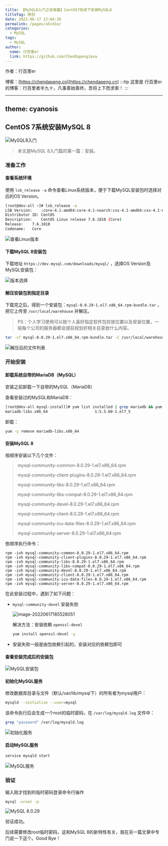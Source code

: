 ```yaml
---
title: 【MySQL8入门之安装篇】CentOS7系统下安装MySQL8
titleTag: 原创
date: 2022-06-17 22:04:26
permalink: /pages/a5cd1e/
categories: 
  - MySQL
tags: 
  - MySQL
author: 
  name: 行百里er
  link: https://github.com/ChenDapengJava
---
```


作者：行百里er

博客：[https://chendapeng.cn](https://chendapeng.cn)
:::tip
这里是 行百里er 的博客：行百里者半九十，凡事善始善终，吾将上下而求索！
:::


---
theme: cyanosis
---
## CentOS 7系统安装MySQL 8

![MySQL8入门](https://p3-juejin.byteimg.com/tos-cn-i-k3u1fbpfcp/e3f83fe609bc416d9009e07fe20bdf28~tplv-k3u1fbpfcp-zoom-1.image)

> 本文是MySQL 8入门篇的第一篇：安装。

### 准备工作

#### 查看系统环境

使用 `lsb_release -a` 命令查看Linux系统版本，便于下载MySQL安装包时选择对应的OS Version。

```sh
[root@dev-all ~]# lsb_release -a
LSB Version:	:core-4.1-amd64:core-4.1-noarch:cxx-4.1-amd64:cxx-4.1-noarch:desktop-4.1-amd64:desktop-4.1-noarch:languages-4.1-amd64:languages-4.1-noarch:printing-4.1-amd64:printing-4.1-noarch
Distributor ID:	CentOS
Description:	CentOS Linux release 7.6.1810 (Core) 
Release:	7.6.1810
Codename:	Core
```

![查看Linux版本](https://p3-juejin.byteimg.com/tos-cn-i-k3u1fbpfcp/cbfd1d1da1ec44acb4f8da863f77311f~tplv-k3u1fbpfcp-zoom-1.image)

#### 下载MySQL 8安装包

下载地址 `https://dev.mysql.com/downloads/mysql/` ，选择OS Version及MySQL安装包：

![版本选择](https://p3-juejin.byteimg.com/tos-cn-i-k3u1fbpfcp/83e9c0342f0a4cd0aa13d179565f7dbc~tplv-k3u1fbpfcp-zoom-1.image)

#### 解压安装包到指定目录

下载完之后，得到一个安装包：`mysql-8.0.29-1.el7.x86_64.rpm-bundle.tar` ，把它上传至 `/usr/local/warehouse` 并解压。

>  PS：个人学习使用可以按个人喜好指定软件包存放位置以及安装位置，一般每个公司的服务器都会提前规划好相关目录放什么内容。

```sh
tar -xf mysql-8.0.29-1.el7.x86_64.rpm-bundle.tar -C /usr/local/warehouse/mysql-install/
```

![解压后的文件列表](https://p3-juejin.byteimg.com/tos-cn-i-k3u1fbpfcp/239fb9b390154a28a66991353336e097~tplv-k3u1fbpfcp-zoom-1.image)

### 开始安装

#### 卸载系统自带的MariaDB（MySQL）

安装之前卸载一下自带的MySQL（MariaDB）

查看安装过的MySQL和MariaDB：

```sh
[root@dev-all mysql-install]# yum list installed | grep mariadb && yum list installed | grep mysql
mariadb-libs.x86_64                     1:5.5.60-1.el7_5               @anaconda
```

卸载：

```sh
yum -y remove mariadb-libs.x86_64
```

#### 安装MySQL 8

按顺序安装以下几个文件：

> mysql-community-common-8.0.29-1.el7.x86_64.rpm
>
> mysql-community-client-plugins-8.0.29-1.el7.x86_64.rpm
>
> mysql-community-libs-8.0.29-1.el7.x86_64.rpm
>
> mysql-community-libs-compat-8.0.29-1.el7.x86_64.rpm
>
> mysql-community-devel-8.0.29-1.el7.x86_64.rpm
>
> mysql-community-client-8.0.29-1.el7.x86_64.rpm
>
> mysql-community-icu-data-files-8.0.29-1.el7.x86_64.rpm
>
> mysql-community-server-8.0.29-1.el7.x86_64.rpm

依顺序执行命令：

```
rpm -ivh mysql-community-common-8.0.29-1.el7.x86_64.rpm
rpm -ivh mysql-community-client-plugins-8.0.29-1.el7.x86_64.rpm
rpm -ivh mysql-community-libs-8.0.29-1.el7.x86_64.rpm
rpm -ivh mysql-community-libs-compat-8.0.29-1.el7.x86_64.rpm
rpm -ivh mysql-community-devel-8.0.29-1.el7.x86_64.rpm
rpm -ivh mysql-community-client-8.0.29-1.el7.x86_64.rpm
rpm -ivh mysql-community-icu-data-files-8.0.29-1.el7.x86_64.rpm
rpm -ivh mysql-community-server-8.0.29-1.el7.x86_64.rpm
```

在此安装过程中，遇到了如下问题：

- `mysql-community-devel` 安装失败

  ![image-20220617185528051](https://p3-juejin.byteimg.com/tos-cn-i-k3u1fbpfcp/259b82cee07f4306a9e8ed2f305a7f99~tplv-k3u1fbpfcp-zoom-1.image)

  解决方法：安装依赖 `openssl-devel`

  ```sh
  yum install openssl-devel -y
  ```

- 安装失败一般是由包依赖引起的，安装对应的依赖包即可

#### 查看安装完成后的安装包

![MySQL安装包](https://p3-juejin.byteimg.com/tos-cn-i-k3u1fbpfcp/31e18547bc6b42c39cadd7d60af73d8a~tplv-k3u1fbpfcp-zoom-1.image)

#### 初始化MySQL服务

修改数据库目录与文件（默认/var/lib/mysql下）的所有者为mysql用户：

```sh
mysqld --initialize --user=mysql
```

该命令执行后会生成一个root的临时密码，在 `/var/log/mysqld.log` 文件中：

```sh
grep "password" /var/log/mysqld.log
```

![初始化服务](https://p3-juejin.byteimg.com/tos-cn-i-k3u1fbpfcp/dd58d5a1201546a0b076ebac40338902~tplv-k3u1fbpfcp-zoom-1.image)

#### 启动MySQL服务

```sh
service mysqld start
```

![MySQL服务](https://p3-juejin.byteimg.com/tos-cn-i-k3u1fbpfcp/77603f16a8c349b88d05b56011f979d2~tplv-k3u1fbpfcp-zoom-1.image)

### 验证

输入刚才找到的临时密码登录命令行操作

```sh
mysql -uroot -p
```

![MySQL 8.0.29](https://p3-juejin.byteimg.com/tos-cn-i-k3u1fbpfcp/178c08ee547a4fc88be6058b2774d7c5~tplv-k3u1fbpfcp-zoom-1.image)

验证成功。

后续需要修改root临时密码，这和MySQL 8的新特性有关，我在另一篇文章中专门说一下这个。Good Bye！
